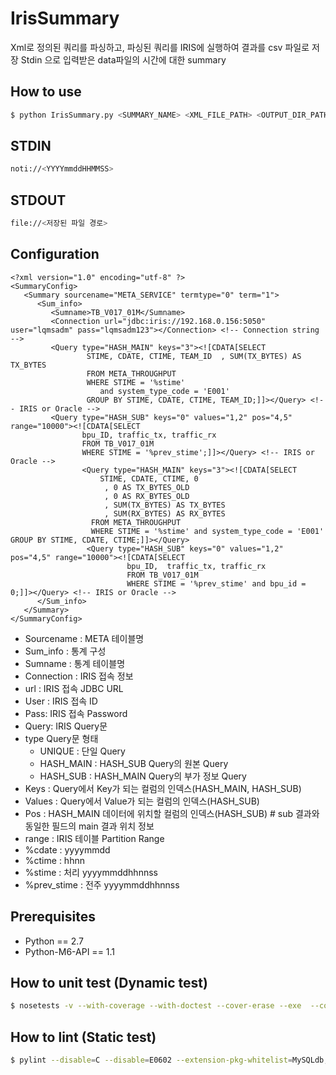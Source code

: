 # IrisSummary

Xml로 정의된 쿼리를 파싱하고, 파싱된 쿼리를 IRIS에 실행하여 결과를 csv 파일로 저장
Stdin 으로 입력받은 data파일의 시간에 대한 summary

## How to use
```Bash
$ python IrisSummary.py <SUMMARY_NAME> <XML_FILE_PATH> <OUTPUT_DIR_PATH>
```

## STDIN
```Bash
noti://<YYYYmmddHHMMSS>
```

## STDOUT
```Bash
file://<저장된 파일 경로>
```

## Configuration
```
<?xml version="1.0" encoding="utf-8" ?>
<SummaryConfig>
   <Summary sourcename="META_SERVICE" termtype="0" term="1">
      <Sum_info>
         <Sumname>TB_V017_01M</Sumname>
         <Connection url="jdbc:iris://192.168.0.156:5050" user="lqmsadm" pass="lqmsadm123"></Connection> <!-- Connection string -->
         <Query type="HASH_MAIN" keys="3"><![CDATA[SELECT
                 STIME, CDATE, CTIME, TEAM_ID  , SUM(TX_BYTES) AS TX_BYTES
                 FROM META_THROUGHPUT
                 WHERE STIME = '%stime'
                    and system_type_code = 'E001'
                 GROUP BY STIME, CDATE, CTIME, TEAM_ID;]]></Query> <!-- IRIS or Oracle -->
         <Query type="HASH_SUB" keys="0" values="1,2" pos="4,5" range="10000"><![CDATA[SELECT
                bpu_ID, traffic_tx, traffic_rx
                FROM TB_V017_01M
                WHERE STIME = '%prev_stime';]]></Query> <!-- IRIS or Oracle -->
                <Query type="HASH_MAIN" keys="3"><![CDATA[SELECT
                    STIME, CDATE, CTIME, 0
                     , 0 AS TX_BYTES_OLD
                     , 0 AS RX_BYTES_OLD
                     , SUM(TX_BYTES) AS TX_BYTES
                     , SUM(RX_BYTES) AS RX_BYTES
                  FROM META_THROUGHPUT
                  WHERE STIME = '%stime' and system_type_code = 'E001' GROUP BY STIME, CDATE, CTIME;]]></Query>
                 <Query type="HASH_SUB" keys="0" values="1,2" pos="4,5" range="10000"><![CDATA[SELECT
                          bpu_ID,  traffic_tx, traffic_rx
                          FROM TB_V017_01M
                          WHERE STIME = '%prev_stime' and bpu_id = 0;]]></Query> <!-- IRIS or Oracle -->
      </Sum_info> 
   </Summary>
</SummaryConfig>
```
- Sourcename : META 테이블명
- Sum_info : 통계 구성
- Sumname : 통계 테이블명
- Connection : IRIS 접속 정보
- url : IRIS 접속 JDBC URL
- User : IRIS 접속 ID
- Pass: IRIS 접속 Password
- Query: IRIS Query문
- type Query문 형태
  - UNIQUE : 단일 Query
  - HASH_MAIN : HASH_SUB Query의 원본 Query
  - HASH_SUB : HASH_MAIN Query의 부가 정보 Query
- Keys : Query에서 Key가 되는 컬럼의 인덱스(HASH_MAIN, HASH_SUB)
- Values : Query에서 Value가 되는 컬럼의 인덱스(HASH_SUB)
- Pos : HASH_MAIN 데이터에 위치할 컬럼의 인덱스(HASH_SUB) # sub 결과와 동일한 필드의 main 결과 위치 정보
- range : IRIS 테이블 Partition Range 
- %cdate : yyyymmdd
- %ctime : hhnn
- %stime : 처리 yyyymmddhhnnss
- %prev_stime : 전주 yyyymmddhhnnss


## Prerequisites
- Python == 2.7
- Python-M6-API == 1.1

## How to unit test (Dynamic test)
```Bash
$ nosetests -v --with-coverage --with-doctest --cover-erase --exe  --cover-package=. tests/*.py
```

## How to lint (Static test)
```Bash
$ pylint --disable=C --disable=E0602 --extension-pkg-whitelist=MySQLdb,cx_Oracle --generated-members=message,code,ProgrammingError,OperationalError --msg-template='{path}:{line}:[{msg_id}({symbol}),{obj}]{msg}' *.py
```
